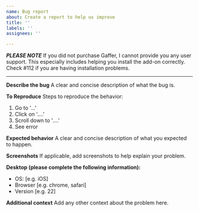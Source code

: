```yaml
---
name: Bug report
about: Create a report to help us improve
title: ''
labels: ''
assignees: ''

---
```


***PLEASE NOTE***
If you did not purchase Gaffer, I cannot provide you any user support. This especially includes helping you install the add-on correctly. Check #112 if you are having installation problems.

----

**Describe the bug**
A clear and concise description of what the bug is.

**To Reproduce**
Steps to reproduce the behavior:
1. Go to '...'
2. Click on '....'
3. Scroll down to '....'
4. See error

**Expected behavior**
A clear and concise description of what you expected to happen.

**Screenshots**
If applicable, add screenshots to help explain your problem.

**Desktop (please complete the following information):**
 - OS: [e.g. iOS]
 - Browser [e.g. chrome, safari]
 - Version [e.g. 22]

**Additional context**
Add any other context about the problem here.
